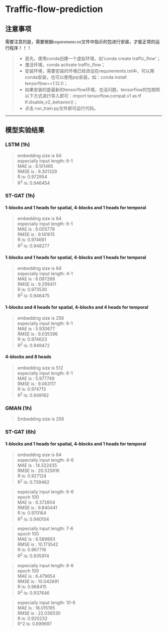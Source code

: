 # Traffic-flow-prediction

## 注意事项

<font face="微软雅黑" >需要注意的是，需要根据requirements.txt文件中指示的包进行安装，才能正常的运行程序！！！</font>
  
>* 首先，使用conda创建一个虚拟环境，如‘conda create traffic_flow’；  
> * 激活环境，conda activate traffic_flow；  
> * 安装环境，需要安装的环境已经添加在requirements.txt中，可以用conda安装，也可以使用pip安装，如：conda install tensorflow==1.12.0；  
> * 如果安装的是最新的tensorflow环境，也没问题，tensorflow的包按照以下方式进行导入即可：import tensorflow.compat.v1 as tf
tf.disable_v2_behavior()；  
> * 点击 run_train.py文件即可运行代码。
---

## 模型实验结果
### LSTM (1h)
> embedding size is 64  
especially input length: 6-1  
MAE is : 6.101465  
RMSE is : 9.301329  
R is: 0.972954  
R<sup>2</sup> is: 0.946454  

### ST-GAT (1h)  
#### 1-blocks and 1 heads for spatial, 4-blocks and 1 heads for temporal  
> embedding size is 64  
especially input length: 6-1   
MAE is : 6.005778  
RMSE is : 9.141615  
R is: 0.974661  
R<sup>2</sup> is: 0.948277  

#### 1-blocks and 1 heads for spatial, 4-blocks and 1 heads for temporal
> embedding size is 64  
especially input length: 4-1  
MAE is : 6.097268  
RMSE is : 9.299411  
R is: 0.973530  
R<sup>2</sup> is: 0.946475 

#### 1-blocks and 4 heads for spatial, 4-blocks and 4 heads for temporal 
> embedding size is 256  
especially input length: 6-1  
MAE is : 5.930677  
RMSE is : 9.035396  
R is: 0.974623  
R<sup>2</sup> is: 0.949472  

#### 4-blocks and 8 heads  
> embedding size is 512  
especially input length: 6-1  
>MAE is : 5.977749  
RMSE is : 9.063117  
R is: 0.974713  
R<sup>2</sup> is: 0.949162  
 

### GMAN (1h)  

> Embedding size is 256  


### ST-GAT (6h)  
#### 1-blocks and 1 heads for spatial, 4-blocks and 1 heads for temporal  
> embedding size is 64  
especially input length: 4-6   
MAE is : 14.322435  
RMSE is : 20.525616  
R is: 0.927124  
R<sup>2</sup> is: 0.739462 

> especially input length: 6-6  
epoch 100   
MAE is : 6.372804  
RMSE is : 9.840441  
R is: 0.970164  
R<sup>2</sup> is: 0.940104   

> especially input length: 7-6   
epoch 100  
MAE is : 6.589893  
RMSE is : 10.173542  
R is: 0.967716  
R<sup>2</sup> is: 0.935974  

> especially input length: 8-6   
epoch 100  
MAE is : 6.479654  
RMSE is : 10.042691  
R is: 0.968415  
R<sup>2</sup> is: 0.937646  

> especially input length: 10-6  
MAE is : 16.015195  
RMSE is : 22.036530  
R is: 0.920232  
R^$2$ is: 0.699697  